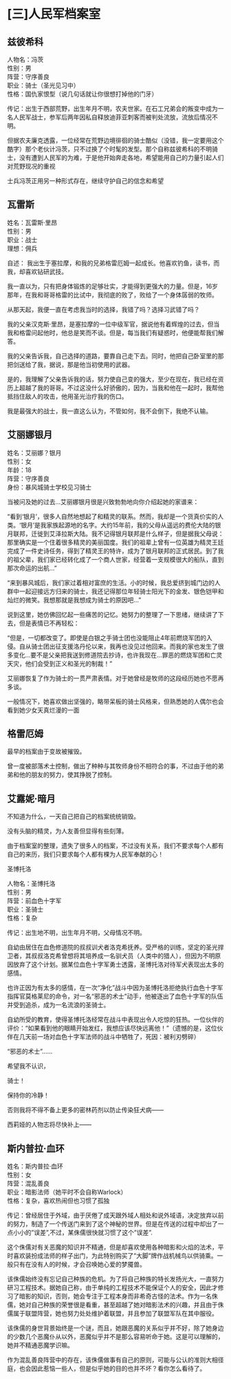# \[三\]人民军档案室

## 兹彼希科

人物名：冯茨  
性别：男  
阵营：守序善良  
职业：骑士（圣光见习中）  
性格：国仇家恨型（说几句话就让你很想打掉他的门牙）

传记：出生于西部荒野，出生年月不明，农夫世家。在石工兄弟会的叛变中成为一名人民军战士，参军后两年因私自释放迪菲亚刺客而被判处流放，流放后情况不明。

但据农夫廉克透露，一位经常在荒野边境徘徊的骑士酷似（没错，我一定要用这个酷字）那个老伙计冯茨，只不过换了个时髦的发型。那个自称兹彼希科的不明骑士，没有遭到人民军的为难，于是他开始奔走各地，希望能用自己的力量引起人们对荒野现况的重视

士兵冯茨正用另一种形式存在，继续守护自己的信念和希望

## 瓦雷斯

姓名：瓦雷斯·里昂  
性别：男  
职业：战士  
理想：佣兵

自述： 我出生于塞拉摩，和我的兄弟格雷厄姆一起成长。他喜欢钓鱼，读书，而我，却喜欢钻研武技。

我一直以为，只有把身体锻炼的足够壮实，才能得到更强大的力量。但是，16岁那年，在我和哥哥格雷的比试中，我彻底的败了，败给了一个身体孱弱的牧师。

从那天起，我便一直在考虑我当时的选择，我错了吗？选择习武错了吗？

我的父亲汉克斯·里昂，是塞拉摩的一位中级军官，据说他有着辉煌的过去，但当我和格雷问起他时，他总是笑而不谈。但是，每当我们有疑惑时，他便能帮我们解答。

我的父亲告诉我，自己选择的道路，要靠自己走下去。同时，他把自己卧室里的那把剑送给了我，据说，那是他当初使用的武器。

是的，我理解了父亲告诉我的话，努力使自己变的强大，至少在现在，我已经在资历上超越了我的哥哥。不过这没什么好骄傲的，因为，当我和他在一起时，我帮他抵挡住敌人的攻击，他用圣光治疗我的伤口。

我是最强大的战士，我一直这么认为，不管如何，我不会倒下，我绝不认输。

## 艾丽娜银月

姓名：艾丽娜？银月  
性别：女  
年龄：18  
阵营：守序善良  
身份：暴风城骑士学校见习骑士

当被问及她的过去…艾丽娜银月很是兴致勃勃地向你介绍起她的家谱来：

“看到‘银月’，很多人自然地想起了和精灵的联系。然而，我却是一个货真价实的人类。‘银月’是我家族起源地的名字。大约15年前，我的父母从遥远的费伦大陆的银月联邦，迁徙到艾泽拉斯大陆。我不记得银月联邦是什么样子，但是据我父母说：那里确实是一个住着很多精灵的美丽国度。我们的祖辈上曾有一位英雄为精灵王廷完成了一件史诗任务，得到了精灵王的特许，成为了银月联邦的正式居民。到了我的祖父辈，我们家已经转化成了一个商人世家，经营着一支规模很大的船队，直到那次命运的出航…”

“来到暴风城后，我们家过着相对富庶的生活。小的时候，我总爱挤到城门边的人群中一起迎接远方归来的骑士，我还记得那位年轻骑士阳光下的金发、银色铠甲和灿烂的微笑。我想那就是我想成为骑士的原因吧…”

说到这里，她仿佛回忆起一些痛苦的记忆。她努力的整理了一下思绪，继续讲了下去，但是表情已不再轻松：

“但是，一切都改变了。即使是白银之手骑士团也没能阻止4年前燃烧军团的入侵。自从骑士团出征支援洛丹伦以来，我再也没见过他回来。而我的家也发生了很多变化…要不是父亲把我送到修道院去抄诗，也许我现在…罪恶的燃烧军团和亡灵天灾，他们会受到正义和圣光的制裁！”

艾丽娜恢复了作为骑士的一贯严肃表情。对于她曾经是牧师的这段经历她也不愿再多谈。

一般情况下，她喜欢做出坚强的，略带呆板的骑士风格来，但熟悉她的人偶尔也会看到她少女天真烂漫的一面

## 格雷厄姆

最早的档案由于变故被摧毁。

曾一度被部落术士控制，做出了种种与其牧师身份不相符合的事，不过由于他的弟弟和他的朋友的努力，使其挣脱了控制。

## 艾露妮·暗月

不知道为什么，一天自己把自己的档案统统销毁。

没有头脑的精灵，为人友善但显得有些刻薄。

由于档案室的整理，遗失了很多人的档案，不过没有关系，我们不要求每个人都有自己的来历，我们只要求每个人都有棵为人民军奉献的心！

圣博托洛

人物名：圣博托洛  
性别：男  
阵营：前血色十字军  
职业：圣骑士  
性格：复杂

传记：出生地不明，出生年月不明，父母情况不明。

自幼由居住在血色修道院的叔叔训犬者洛克希抚养。受严格的训练，坚定的圣光捍卫者，其叔叔洛克希曾想将其培养成一名驯犬员（人类中的猎人），但因为不明原因放弃了这个计划。据某位血色十字军勇士透露，圣博托洛对待军犬表现出太多的感情。

也许正因为有太多的感情，在一次“净化”战斗中因为圣博托洛拒绝执行血色十字军指挥官莫格莱尼的命令，对一名“邪恶的术士”动手，他被逐出了血色十字军的队伍并受到追杀，成为一名流浪的圣骑士。

自幼所受的教育，使得圣博托洛经常在战斗中表现出令人吃惊的狂热。一位伙伴的评价：“如果看到他的眼睛开始发红，我想应该尽快远离他！”（遗憾的是，这位伙伴在几天前一场对血色十字军法师的战斗中牺牲了，死因：被利刃劈碎）

“邪恶的术士”……

希望我不认识，

骑士！

保持你的冷静！

否则我将不得不备上更多的密林药剂以防止传染狂犬病——

西莉娅的人物志将尽快补上——

## 斯内普拉·血环

姓名：斯内普拉·血环  
性别：女  
阵营：混乱善良  
职业：暗影法师（她平时不会自称Warlock）  
性格：复杂，喜欢热闹但也习惯了孤独

传记：曾经居住于外域，由于厌倦了成天跟外域人相处和说外域语，决定放弃以前的努力，制造了一个传送门来到了这个神秘的世界。但是在传送的过程中却出了一点小小的”误差”,不过，某侏儒很快就习惯了这个”误差”.

这个侏儒对有关恶魔的知识并不精通，但是却喜欢使用各种暗影和火焰的法术，平时喜欢装扮成法师的样子出门，为此特别购买了”大脚”牌作战机械鸟以供骑乘。一般只有在没有人的时候，才会召唤她心爱的梦魇兽。

该侏儒始终没有忘记自己种族的危机。为了将自己种族的特长发扬光大，一直努力研习工程技术。据她自己称，由于单纯的工程技术不能保证个人的安全，因此才修习了暗影的知识，否则，她会专注于工程本身而非希奇古怪的法术。作为一名侏儒，她对自己种族的荣誉很是看重，甚至超越了她对暗影法术的兴趣，并且由于侏儒属于联盟阵营，她也努力处处维护着联盟，并且参加了联盟军队在其中服役。

该侏儒的身世背景始终是一个谜，而且，她跟恶魔的关系似乎并不好，除了她身边的少数几个恶魔仆从以外，恶魔似乎并不是那么容易听命于她。这是可以理解的，她并不精通恶魔学识嘛。

作为混乱善良阵营中的存在，该侏儒做事有自己的原则，可能与公认的准则大相径庭，也会因此惹恼一些人，但是似乎她的目的也并不坏？看你怎么看待了。

